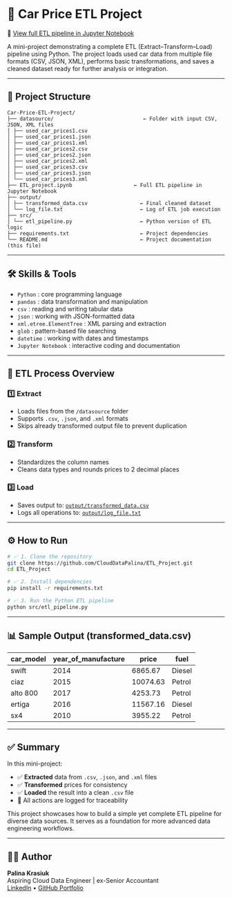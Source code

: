 # 🚗 Car Price ETL Project

📄 [View full ETL pipeline in Jupyter Notebook](https://github.com/CloudDataPalina/ETL_Project/blob/main/ETL_project.ipynb)


A mini-project demonstrating a complete ETL (Extract–Transform–Load) pipeline using Python. The project loads used car data from multiple file formats (CSV, JSON, XML), performs basic transformations, and saves a cleaned dataset ready for further analysis or integration.

---

## 📁 Project Structure

```
Car-Price-ETL-Project/
├── datasource/                             ← Folder with input CSV, JSON, XML files
│ ├── used_car_prices1.csv
│ ├── used_car_prices1.json
│ ├── used_car_prices1.xml
│ ├── used_car_prices2.csv
│ ├── used_car_prices2.json
│ ├── used_car_prices2.xml
│ ├── used_car_prices3.csv
│ ├── used_car_prices3.json
│ └── used_car_prices3.xml
├── ETL_project.ipynb                    ← Full ETL pipeline in Jupyter Notebook
├── output/
│ ├── transformed_data.csv                 ← Final cleaned dataset
│ └── log_file.txt                         ← Log of ETL job execution
├── src/
│ └── etl_pipeline.py                      ← Python version of ETL logic
├── requirements.txt                       ← Project dependencies
└── README.md                              ← Project documentation (this file)
```


---

## 🛠️ Skills & Tools

- `Python` : core programming language
- `pandas` : data transformation and manipulation
- `csv` : reading and writing tabular data
- `json` : working with JSON-formatted data
- `xml.etree.ElementTree` : XML parsing and extraction
- `glob` : pattern-based file searching
- `datetime` : working with dates and timestamps
- `Jupyter Notebook` : interactive coding and documentation

---

## 🔄 ETL Process Overview

### 1️⃣ Extract
- Loads files from the `/datasource` folder  
- Supports `.csv`, `.json`, and `.xml` formats  
- Skips already transformed output file to prevent duplication

### 2️⃣ Transform
- Standardizes the column names
- Cleans data types and rounds prices to 2 decimal places

### 3️⃣ Load
- Saves output to: [`output/transformed_data.csv`](./output/transformed_data.csv)
- Logs all operations to: [`output/log_file.txt`](./output/log_file.txt)

---

## ⚙️ How to Run

```bash
# ✅ 1. Clone the repository
git clone https://github.com/CloudDataPalina/ETL_Project.git
cd ETL_Project

# ✅ 2. Install dependencies
pip install -r requirements.txt

# ✅ 3. Run the Python ETL pipeline
python src/etl_pipeline.py
```
---

## 📊 Sample Output (transformed_data.csv)

| car_model   | year_of_manufacture | price    | fuel   |
|-------------|---------------------|----------|--------|
| swift       | 2014                | 6865.67  | Diesel |
| ciaz        | 2015                | 10074.63 | Petrol |
| alto 800    | 2017                | 4253.73  | Petrol |
| ertiga      | 2016                | 11567.16 | Diesel |
| sx4         | 2010                | 3955.22  | Petrol |

---

## ✅ Summary

In this mini-project:

- ✅ **Extracted** data from `.csv`, `.json`, and `.xml` files  
- ✅ **Transformed** prices for consistency  
- ✅ **Loaded** the result into a clean `.csv` file  
- 🧾 All actions are logged for traceability

This project showcases how to build a simple yet complete ETL pipeline for diverse data sources. It serves as a foundation for more advanced data engineering workflows.

---

## 👩‍💻 Author

**Palina Krasiuk**  
Aspiring Cloud Data Engineer | ex-Senior Accountant  
[LinkedIn](https://www.linkedin.com/in/palina-krasiuk-954404372/) • [GitHub Portfolio](https://github.com/CloudDataPalina)
